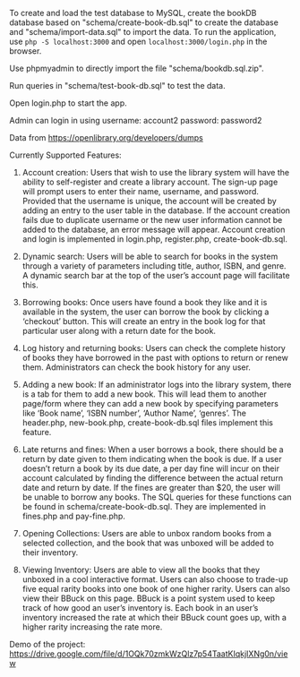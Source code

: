 To create and load the test database to MySQL, create the bookDB database based on "schema/create-book-db.sql" to create the database and "schema/import-data.sql" to import the data.
To run the application, use `php -S localhost:3000` and open `localhost:3000/login.php` in the browser.

Use phpmyadmin to directly import the file "schema/bookdb.sql.zip".

Run queries in "schema/test-book-db.sql" to test the data.

Open login.php to start the app.

Admin can login in using username: account2 password: password2

Data from https://openlibrary.org/developers/dumps

Currently Supported Features:
1. Account creation: Users that wish to use the library system will have the ability to self-register and create a library account. The sign-up page will prompt users to enter their name, username, and password. Provided that the username is unique, the account will be created by adding an entry to the user table in the database. If the account creation fails due to duplicate username or the new user information cannot be added to the database, an error message will appear. Account creation and login is implemented in login.php, register.php, create-book-db.sql.

2. Dynamic search: Users will be able to search for books in the system through a variety of parameters including title, author, ISBN, and genre. A dynamic search bar at the top of  the user’s account page will facilitate this. 

3. Borrowing books: Once users have found a book they like and it is available in the system, the user can borrow the book by clicking a ‘checkout’ button. This will create an entry in the book log for that particular user along with a  return date for the book. 

4. Log history and returning books: Users can check the complete history of books they have borrowed in the past with options to return or renew them. Administrators can check the book history for any user.  

5. Adding a new book: If an administrator logs into the library system, there is a tab for them to add a new book. This will lead them to another page/form where they can add a new book by specifying parameters like ‘Book name’, ‘ISBN number’, ‘Author Name’, ‘genres’. The header.php, new-book.php, create-book-db.sql files implement this feature.

6. Late returns and fines: When a user borrows a book, there should be a return by date given to them indicating when the book is due. If a user doesn’t return a book by its due date, a per day fine will incur on their account calculated by finding the difference between the actual return date and return by date. If the fines are greater than $20, the user will be unable to borrow any books. The SQL queries for these functions can be found in schema/create-book-db.sql. They are implemented in fines.php and pay-fine.php. 

7. Opening Collections: Users are able to unbox random books from a selected collection, and the book that was unboxed will be added to their inventory.

8. Viewing Inventory: Users are able to view all the books that they unboxed in a cool interactive format. Users can also choose to trade-up five equal rarity books into one book of one higher rarity. Users can also view their BBuck on this page. BBuck is a point system used to keep track of how good an user’s inventory is. Each book in an user’s inventory increased the rate at which their BBuck count goes up, with a higher rarity increasing the rate more.


Demo of the project:
https://drive.google.com/file/d/1OQk70zmkWzQlz7p54TaatKIqkjIXNg0n/view 


